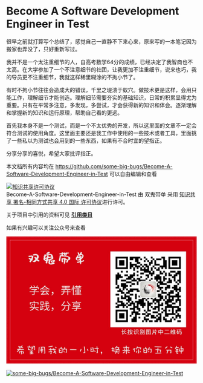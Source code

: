 # Become A Software Development Engineer in Test

很早之前就打算写个总结了，感觉自己一直静不下来心来，原来写的一本笔记因为搬家也弄没了，只好重新写过。

我并不是一个太注重细节的人，自高考数学64分的成绩，已经决定了我智商也不太高。在大学参加了一个不注意细节的社团，让我更加不注重细节，说来也巧，我的导员更不注重细节，我就这样稀里糊涂的不拘小节了。

有时不拘小节往往会造成大的错误，千里之堤溃于蚁穴。做技术更是这样，会用只能工作，理解细节才能创造。理解细节需要夯实的基础知识，日常的积累显得尤为重要。只有在平常多注意，多发现，多尝试，才会获得新的知识和体会。逐渐理解和掌握新的知识和运行原理，帮助自己看的更远。


首先我本身不是一个测试，而是一个不太优秀的开发，所以这里面的文章不一定会符合测试的使用角度。这里面主要还是我工作中使用的一些技术或者工具，里面挑了一些私以为测试也会用到的一些东西，如果有不合时宜的望指正。

分享分享的喜悦，希望大家批评指正。

本文档所有内容均在 https://github.com/some-big-bugs/Become-A-Software-Development-Engineer-in-Test 可以自由编辑和查看

<a rel="license" href="http://creativecommons.org/licenses/by-sa/4.0/"><img alt="知识共享许可协议" style="border-width:0" src="https://i.creativecommons.org/l/by-sa/4.0/88x31.png" /></a><br /><span xmlns:dct="http://purl.org/dc/terms/" property="dct:title">Become-A-Software-Development-Engineer-in-Test</span> 由 <span xmlns:cc="http://creativecommons.org/ns#" property="cc:attributionName">双鬼带单</span> 采用 <a rel="license" href="http://creativecommons.org/licenses/by-sa/4.0/">知识共享 署名-相同方式共享 4.0 国际 许可协议</a>进行许可。

关于项目中引用的资料可见 [**引用类目**](引用类目.md)

如果有兴趣可以关注公众号来查看

![双鬼带单](img/red.jpg)

[![some-big-bugs/Become-A-Software-Development-Engineer-in-Test](https://gitee.com/some-big-bugs/Become-A-Software-Development-Engineer-in-Test/widgets/widget_card.svg?colors=4183c4,ffffff,ffffff,e3e9ed,666666,9b9b9b)](https://gitee.com/some-big-bugs/Become-A-Software-Development-Engineer-in-Test)